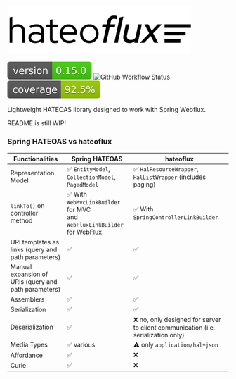 <picture>
  <source media="(prefers-color-scheme: dark)" srcset="./readme_resources/hateoflux_white.svg">
  <source media="(prefers-color-scheme: light)" srcset="./readme_resources/hateoflux_black.svg">
  <img alt="hateoflux logo" src="./readme_resources/hateoflux_black.svg">
</picture>

![Version](.github/badges/version.svg)
![GitHub Workflow Status](https://img.shields.io/github/actions/workflow/status/kamillionlabs/hateoflux/main.yml?branch=master)
![Coverage](.github/badges/jacoco.svg)

Lightweight HATEOAS library designed to work with Spring Webflux.

README is still WIP!

### Spring HATEOAS vs hateoflux

| Functionalities                                      | Spring HATEOAS                                                                | hateoflux                                                                        |
|------------------------------------------------------|-------------------------------------------------------------------------------|----------------------------------------------------------------------------------|
| Representation Model                                 | ✅ `EntityModel`, `CollectionModel`, `PagedModel`                              | ✅ `HalResourceWrapper`, `HalListWrapper` (includes paging)                       |
| `linkTo()` on controller method                      | ✅  With `WebMvcLinkBuilder` for MVC <br/>and `WebFluxLinkBuilder` for WebFlux | ✅  With `SpringControllerLinkBuilder`                                            |
| URI templates as links (query and path parameters)   | ✅                                                                             | ✅                                                                                |
| Manual expansion of URIs (query and path parameters) | ✅                                                                             | ✅                                                                                |
| Assemblers                                           | ✅                                                                             | ✅                                                                                |
| Serialization                                        | ✅                                                                             | ✅                                                                                |
| Deserialization                                      | ✅                                                                             | ❌ no, only designed for server to client communication (i.e. serialization only) |
| Media Types                                          | ✅ various                                                                     | ⚠️ only `application/hal+json`                                                   |
| Affordance                                           | ✅                                                                             | ❌                                                                                |
| Curie                                                | ✅                                                                             | ❌                                                                                |